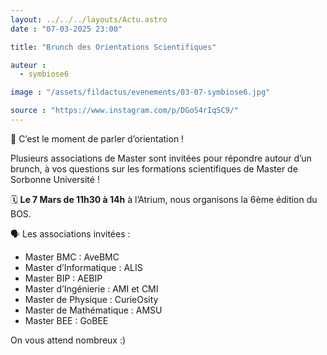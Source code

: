 ```yaml
---
layout: ../../../layouts/Actu.astro
date : "07-03-2025 23:00"

title: "Brunch des Orientations Scientifiques"

auteur :
  - symbiose6

image : "/assets/fildactus/evenements/03-07-symbiose6.jpg"

source : "https://www.instagram.com/p/DGoS4rIqSC9/"
---
```


🧭 C’est le moment de parler d’orientation !

Plusieurs associations de Master sont invitées pour répondre autour d’un brunch, à vos questions sur les formations scientifiques de Master de Sorbonne Université !

🗓️ __Le 7 Mars de 11h30 à 14h__ à l’Atrium, nous organisons la 6ème édition du BOS.

🗣️ Les associations invitées :  
- Master BMC : AveBMC  
- Master d’Informatique : ALIS  
- Master BIP : AEBIP  
- Master d’Ingénierie : AMI et CMI
- Master de Physique : CurieOsity  
- Master de Mathématique : AMSU  
- Master BEE : GoBEE

On vous attend nombreux :)


